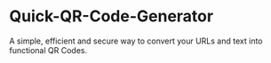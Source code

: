 # Quick-QR-Code-Generator
A simple, efficient and secure way to convert your URLs and text into functional QR Codes.
